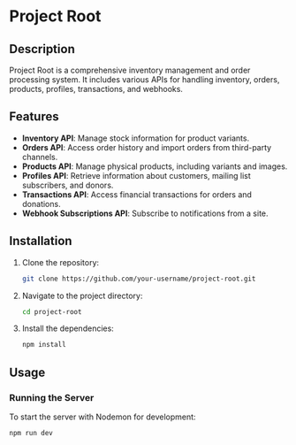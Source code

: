 # Project Root

## Description
Project Root is a comprehensive inventory management and order processing system. It includes various APIs for handling inventory, orders, products, profiles, transactions, and webhooks.

## Features
- **Inventory API**: Manage stock information for product variants.
- **Orders API**: Access order history and import orders from third-party channels.
- **Products API**: Manage physical products, including variants and images.
- **Profiles API**: Retrieve information about customers, mailing list subscribers, and donors.
- **Transactions API**: Access financial transactions for orders and donations.
- **Webhook Subscriptions API**: Subscribe to notifications from a site.

## Installation

1. Clone the repository:
    ```sh
    git clone https://github.com/your-username/project-root.git
    ```
2. Navigate to the project directory:
    ```sh
    cd project-root
    ```
3. Install the dependencies:
    ```sh
    npm install
    ```

## Usage

### Running the Server

To start the server with Nodemon for development:
```sh
npm run dev
